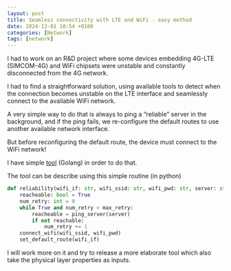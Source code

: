 ```yaml
---
layout: post
title: Seamless connectivity with LTE and WiFi - easy method
date: 2024-12-01 10:54 +0100
categories: [Network]
tags: [network]
---
```



I had to work on an R&D project where some devices embedding 4G-LTE (SIMCOM-4G) and WiFi chipsets were unstable and constantly disconnected from the 4G network.

I had to find a straightforward solution, using available tools to detect when the connection becomes unstable on the LTE interface and seamlessly connect to the available WiFi network.

A very simple way to do that is always to ping a “reliable” server in the background, and if the ping fails, we re-configure the default routes to use another available network interface. 

But before reconfiguring the default route, the device must connect to the WiFi network!

I have simple [tool](https://github.com/shynuu/if-reliability) (Golang) in order to do that.

The tool can be describe using this simple routine (in python)

```python
def reliability(wifi_if: str, wifi_ssid: str, wifi_pwd: str, server: str, max_retry: int = 5):
    reacheable: bool = True
    num_retry: int = 0
    while True and num_retry < max_retry:
        reacheable = ping_server(server)
        if not reachable:
            num_retry += 1
    connect_wifi(wifi_ssid, wifi_pwd)
    set_default_route(wifi_if)
```

I will work more on it and try to release a more elaborate tool which also take the physical layer properties as inputs.
